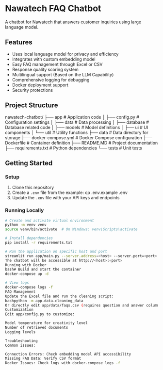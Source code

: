 # Nawatech FAQ Chatbot

A chatbot for Nawatech that answers customer inquiries using large language model.

## Features

- Uses local language model for privacy and efficiency
- Integrates with custom embedding model 
- Easy FAQ management through Excel or CSV
- Response quality scoring system
- Multilingual support (Based on the LLM Capability)
- Comprehensive logging for debugging
- Docker deployment support
- Security protections

## Project Structure
nawatech-chatbot/
├── app                             # Application code
│   ├── config.py                   # Configuration settings
│   ├── data                        # Data processing
│   ├── database                    # Database related code
│   ├── models                      # Model definitions
│   ├── ui                          # UI components
│   └── util                        # Utility functions
├── data                            # Data directory for storage
├── docker-compose.yml              # Docker Compose configuration
├── Dockerfile                      # Container definition
├── README.MD                       # Project documentation
├── requirements.txt                # Python dependencies
└── tests                           # Unit tests

## Getting Started

### Setup

1. Clone this repository
2. Create a `.env` file from the example:
cp .env.example .env
3. Update the `.env` file with your API keys and endpoints

### Running Locally

```bash
# Create and activate virtual environment
python -m venv venv
source venv/bin/activate  # On Windows: venv\Scripts\activate

# Install dependencies
pip install -r requirements.txt

# Run the application on specific host and port
streamlit run app/main.py --server.address=<host> --server.port=<port>
The chatbot will be accessible at http://<host>:<port>
Running with Docker
bash# Build and start the container
docker-compose up -d

# View logs
docker-compose logs -f
FAQ Management
Update the Excel file and run the cleaning script:
bashpython -m app.data.cleaning_data
Or directly edit app/data/faqs.csv (requires question and answer columns).
Customization
Edit app/config.py to customize:

Model temperature for creativity level
Number of retrieved documents
Logging levels

Troubleshooting
Common issues:

Connection Errors: Check embedding model API accessibility
Missing FAQ Data: Verify CSV format
Docker Issues: Check logs with docker-compose logs -f